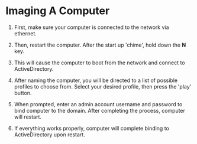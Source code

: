 # Imaging A Computer

1. First, make sure your computer is connected to the network via ethernet.

2. Then, restart the computer. After the start up 'chime', hold down the **N** key.

3. This will cause the computer to boot from the network and connect to ActiveDirectory.

4. After naming the computer, you will be directed to a list of possible profiles to choose from. Select your desired profile, then press the 'play' button.

5. When prompted, enter an admin account username and password to bind computer to the domain. After completing the process, computer will restart.

6. If everything works properly, computer will complete binding to ActiveDirectory upon restart. 

